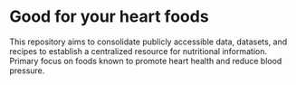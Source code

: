 # Good for your heart foods

This repository aims to consolidate publicly accessible data, datasets, and recipes to establish a centralized resource for nutritional information. Primary focus on foods known to promote heart health and reduce blood pressure.
